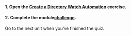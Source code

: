 <head><base target="_blank"> </head>

#### **1. Open the [Create a Directory Watch Automation](https://safe.my.trailhead.com/content/safe/modules/build-versatile-automations/exercise-create-a-directory-watch-automation?trail_id=automate-data-integration-tasks) exercise.**

  


#### **2. Complete the module**[**challenge**](https://safe.my.trailhead.com/content/safe/modules/build-versatile-automations/exercise-create-a-directory-watch-automation?trail_id=automate-data-integration-tasks#challenge).

Go to the next unit when you've finished the quiz.


